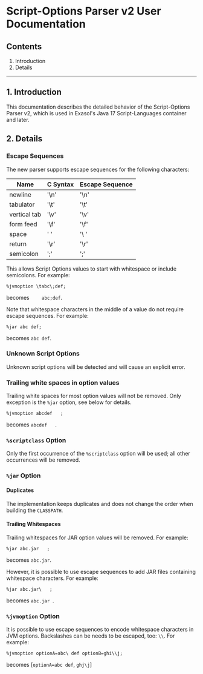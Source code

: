 # Script-Options Parser v2 User Documentation

## Contents
1. Introduction
2. Details

---

## 1. Introduction

This documentation describes the detailed behavior of the Script-Options Parser v2, which is used in Exasol's Java 17 Script-Languages container and later. 

## 2. Details

### Escape Sequences

The new parser supports escape sequences for the following characters:

| Name         | C Syntax | Escape Sequence | 
|--------------|----------|-----------------|
| newline      | '\n'     | '\n'            |
| tabulator    | '\t'     | '\t'            |
| vertical tab | '\v'     | '\v'            |
| form feed    | '\f'     | '\f'            |
| space        | ' '      | '\ '            |
| return       | '\r'     | '\r'            |
| semicolon    | ';'      | '\;'            |

This allows Script Options values to start with whitespace or include semicolons. For example:

```
%jvmoption \tabc\;def;
```
becomes `    abc;def`.

Note that whitespace characters in the middle of a value do not require escape sequences. For example:

```
%jar abc def;
```
becomes `abc def`.

### Unknown Script Options

Unknown script options will be detected and will cause an explicit error.

### Trailing white spaces in option values

Trailing white spaces for most option values will not be removed. Only exception is the `%jar` option, see below for details.

```
%jvmoption abcdef   ;
```

becomes `abcdef   `.

### `%scriptclass` Option

Only the first occurrence of the `%scriptclass` option will be used; all other occurrences will be removed.

### `%jar` Option

#### Duplicates

The implementation keeps duplicates and does not change the order when building the `CLASSPATH`.

#### Trailing Whitespaces

Trailing whitespaces for JAR option values will be removed. For example:

```
%jar abc.jar   ;
```
becomes `abc.jar`.

However, it is possible to use escape sequences to add JAR files containing whitespace characters. For example:

```
%jar abc.jar\   ;
```
becomes `abc.jar `.

### `%jvmoption` Option

It is possible to use escape sequences to encode whitespace characters in JVM options. Backslashes can be needs to be escaped, too: `\\`.
For example:

```
%jvmoption optionA=abc\ def optionB=ghi\\j;
```
becomes [`optionA=abc def`, `ghj\j`]
